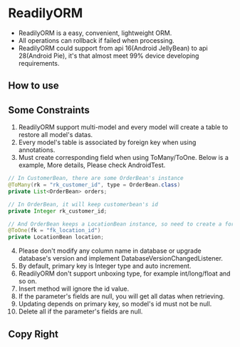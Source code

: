 # ReadilyORM
 * ReadilyORM is a easy, convenient, lightweight ORM.
 * All operations can rollback if failed when processing.
 * ReadilyORM could support from api 16(Android JellyBean) to api 28(Android Pie), it's that almost meet 99% device developing requirements.
 
 ## How to use
 
 
 ## Some Constraints
 1. ReadilyORM support multi-model and every model will create a table to restore all model's datas.
 2. Every model's table is associated by foreign key when using annotations.
 3. Must create corresponding field when using ToMany/ToOne. Below is a example, More details, Please check AndroidTest.
````java
// In CustomerBean, there are some OrderBean's instance
@ToMany(rk = "rk_customer_id", type = OrderBean.class)
private List<OrderBean> orders;
````
````java
// In OrderBean, it will keep customerbean's id
private Integer rk_customer_id;
````
````java
// And OrderBean keeps a LocationBean instance, so need to create a foreign key of LocationBean
@ToOne(fk = "fk_location_id")
private LocationBean location;
````
 4. Please don't modify any column name in database or upgrade database's version and implement DatabaseVersionChangedListener.
 5. By default, primary key is Integer type and auto increment.
 6. ReadilyORM don't support unboxing type, for example int/long/float and so on.
 7. Insert method will ignore the id value.
 8. If the parameter's fields are null, you will get all datas when retrieving.
 9. Updating depends on primary key, so model's id must not be null.
 10. Delete all if the parameter's fields are null.
 
 
 ## Copy Right